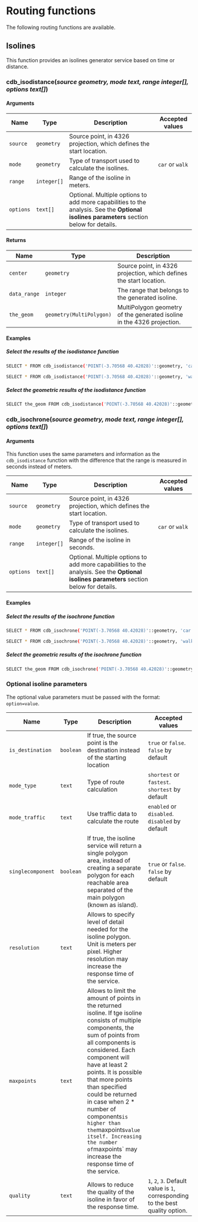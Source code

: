 
# Routing functions

The following routing functions are available.

## Isolines

This function provides an isolines generator service based on time or distance.

### cdb_isodistance(_source geometry, mode text, range integer[], options text[]_)

#### Arguments

Name | Type | Description | Accepted values
--- | --- | --- | ---
`source` | `geometry` | Source point, in 4326 projection, which defines the start location. |
`mode` | `geometry` | Type of transport used to calculate the isolines. | `car` or `walk`
`range` | `integer[]` | Range of the isoline in meters. |
`options` | `text[]` | Optional. Multiple options to add more capabilities to the analysis. See the **Optional isolines parameters** section below for details.


#### Returns

Name | Type | Description
--- | --- | ---
`center` | `geometry` | Source point, in 4326 projection, which defines the start location.
`data_range` | `integer` | The range that belongs to the generated isoline.
`the_geom` | `geometry(MultiPolygon)` | MultiPolygon geometry of the generated isoline in the 4326 projection.

#### Examples

##### Select the results of the isodistance function

```bash
SELECT * FROM cdb_isodistance('POINT(-3.70568 40.42028)'::geometry, 'car', ARRAY[1000,2000]::integer[]);
```

```bash
SELECT * FROM cdb_isodistance('POINT(-3.70568 40.42028)'::geometry, 'walk', ARRAY[1000]::integer[], ARRAY['mode_traffic=enabled','quality=3']::text[]);
```

##### Select the geometric results of the isodistance function

```bash
SELECT the_geom FROM cdb_isodistance('POINT(-3.70568 40.42028)'::geometry, 'walk', ARRAY[1000]::integer[]);
```


### cdb_isochrone(_source geometry, mode text, range integer[], options text[]_)

#### Arguments

This function uses the same parameters and information as the `cdb_isodistance` function with the difference that the range is measured in seconds instead of meters.

Name | Type | Description | Accepted values
--- | --- | --- | ---
`source` | `geometry` | Source point, in 4326 projection, which defines the start location. |
`mode` | `geometry` | Type of transport used to calculate the isolines. | `car` or `walk`
`range` | `integer[]` | Range of the isoline in seconds. |
`options` | `text[]` | Optional. Multiple options to add more capabilities to the analysis. See the **Optional isolines parameters** section below for details.

#### Examples

##### Select the results of the isochrone function

```bash
SELECT * FROM cdb_isochrone('POINT(-3.70568 40.42028)'::geometry, 'car', ARRAY[300,900,12000]::integer[]);
```

```bash
SELECT * FROM cdb_isochrone('POINT(-3.70568 40.42028)'::geometry, 'walk', ARRAY[300,900]::integer[], ARRAY['mode_traffic=enabled','quality=3']::text[]);
```

##### Select the geometric results of the isochrone function

```bash
SELECT the_geom FROM cdb_isochrone('POINT(-3.70568 40.42028)'::geometry, 'walk', ARRAY[300]::integer[]);
```

### Optional isoline parameters

The optional value parameters must be passed with the format: `option=value`.

Name | Type | Description | Accepted values
--- | --- | --- | ---
`is_destination` | `boolean` | If true, the source point is the destination instead of the starting location | `true` or `false`. `false` by default
`mode_type` | `text` | Type of route calculation | `shortest` or `fastest`. `shortest` by default
`mode_traffic` | `text` | Use traffic data to calculate the route | `enabled` or `disabled`. `disabled` by default
`singlecomponent` | `boolean` | If true, the isoline service will return a single polygon area, instead of creating a separate polygon for each reachable area separated of the main polygon (known as island). | `true` or `false`. `false` by default
`resolution` | `text` | Allows to specify level of detail needed for the isoline polygon. Unit is meters per pixel. Higher resolution may increase the response time of the service.
`maxpoints` | `text` | Allows to limit the amount of points in the returned isoline. If tge isoline consists of multiple components, the sum of points from all components is considered. Each component will have at least 2 points. It is possible that more points than specified could be returned in case when 2 * number of components` is higher than the `maxpoints` value itself. Increasing the number of `maxpoints` may increase the response time of the service.
`quality` | `text` | Allows to reduce the quality of the isoline in favor of the response time. | `1`, `2`, `3`. Default value is `1`, corresponding to the best quality option.
